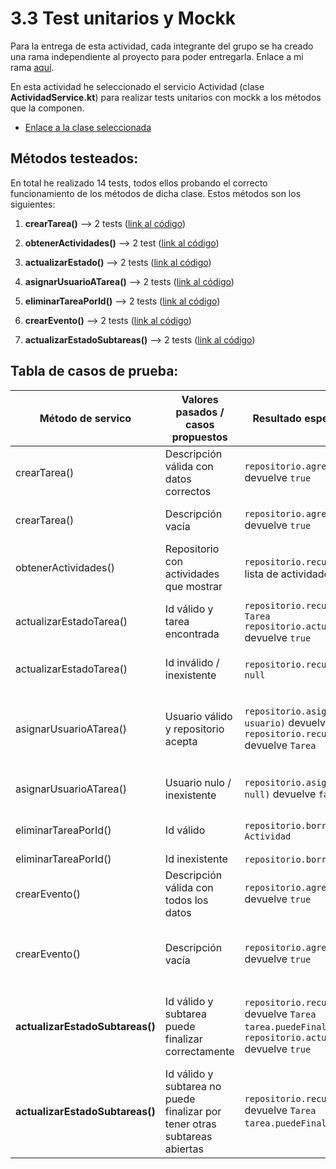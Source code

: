 #  3.3 Test unitarios y Mockk

Para la entrega de esta actividad, cada integrante del grupo se ha creado una rama independiente al proyecto para
poder entregarla. Enlace a mi rama [aquí](https://github.com/RebelionAlberti/2425-varios-edes-prog-proyectotaskmanager-rebelion_alberti/tree/3_3_JGD_kotest_mockk).

En esta actividad he seleccionado el servicio Actividad (clase **ActividadService.kt**) para realizar tests unitarios con mockk a los métodos que la componen.

- [Enlace a la clase seleccionada](https://github.com/RebelionAlberti/2425-varios-edes-prog-proyectotaskmanager-rebelion_alberti/blob/38e0b08a4800f2fe95c74a36cf920a717b97a428/src/main/kotlin/aplicacion/ActividadService.kt#L12-L138)

## Métodos testeados:

En total he realizado 14 tests, todos ellos probando el correcto funcionamiento de los métodos de dicha clase. Estos métodos son los siguientes:

1. **crearTarea()** --> 2 tests ([link al código](https://github.com/RebelionAlberti/2425-varios-edes-prog-proyectotaskmanager-rebelion_alberti/blob/38e0b08a4800f2fe95c74a36cf920a717b97a428/src/test/kotlin/aplicacion/ActividadServiceTest.kt#L18-L44))

2. **obtenerActividades()** --> 2 test ([link al código](https://github.com/RebelionAlberti/2425-varios-edes-prog-proyectotaskmanager-rebelion_alberti/blob/38e0b08a4800f2fe95c74a36cf920a717b97a428/src/test/kotlin/aplicacion/ActividadServiceTest.kt#L46-L55))

3. **actualizarEstado()** --> 2 tests ([link al código](https://github.com/RebelionAlberti/2425-varios-edes-prog-proyectotaskmanager-rebelion_alberti/blob/38e0b08a4800f2fe95c74a36cf920a717b97a428/src/test/kotlin/aplicacion/ActividadServiceTest.kt#L57-L87))

4. **asignarUsuarioATarea()** --> 2 tests ([link al código](https://github.com/RebelionAlberti/2425-varios-edes-prog-proyectotaskmanager-rebelion_alberti/blob/38e0b08a4800f2fe95c74a36cf920a717b97a428/src/test/kotlin/aplicacion/ActividadServiceTest.kt#L89-L120))

5. **eliminarTareaPorId()** --> 2 tests ([link al código](https://github.com/RebelionAlberti/2425-varios-edes-prog-proyectotaskmanager-rebelion_alberti/blob/38e0b08a4800f2fe95c74a36cf920a717b97a428/src/test/kotlin/aplicacion/ActividadServiceTest.kt#L122-L146))

6. **crearEvento()** --> 2 tests ([link al código](https://github.com/RebelionAlberti/2425-varios-edes-prog-proyectotaskmanager-rebelion_alberti/blob/2c7d3a7596580be7dc43bddb8190477a502bdf10/src/test/kotlin/aplicacion/ActividadServiceTest.kt#L159-L202))

7. **actualizarEstadoSubtareas()** --> 2 tests ([link al código](https://github.com/RebelionAlberti/2425-varios-edes-prog-proyectotaskmanager-rebelion_alberti/blob/1a0d83bb080258d2a6ca3612e221870afb134ea2/src/test/kotlin/aplicacion/ActividadServiceTest.kt#L205-L243))

## Tabla de casos de prueba:

| Método de servico           | Valores pasados / casos propuestos                                         | Resultado esperado de métodos mockk                      | Acción realizada                                                         | Resultado esperado                                      |
|-----------------------------|----------------------------------------------------------------------------|----------------------------------------------------------|--------------------------------------------------------------------------|---------------------------------------------------------|
| crearTarea()                | Descripción válida con datos correctos                                     | `repositorio.agregarActividad(...)` devuelve `true`      | Llamar a `crearTarea(descripción, etiquetas)`                            | Tarea creada correctamente                              |
| crearTarea()                | Descripción vacía                                                          | `repositorio.agregarActividad(...)` devuelve `true`      | Llamar a `crearTarea("", etiquetas)`                                     | Tarea creada incluso sin descripción                    |
| obtenerActividades()        | Repositorio con actividades que mostrar                                    | `repositorio.recuperarTodas()` devuelve lista de actividades | Llamar a `obtenerActividades()`                                          | Devuelve lista con actividades                          |
| actualizarEstadoTarea()     | Id válido y tarea encontrada                                               | `repositorio.recuperarPorId(id)` devuelve `Tarea`<br>`repositorio.actualizarActividad(tarea)` devuelve `true` | Llamar a `actualizarEstadoTarea(id, estado)`                             | Devuelve `true`, actualiza estado y registra            |
| actualizarEstadoTarea()     | Id inválido / inexistente                                                  | `repositorio.recuperarPorId(id)` devuelve `null`         | Llamar a `actualizarEstadoTarea(id, estado)`                             | Devuelve `false`, no se actualiza nada                  |
| asignarUsuarioATarea()      | Usuario válido y repositorio acepta                                        | `repositorio.asignarUsuarioATarea(idTarea, usuario)` devuelve `true`<br>`repositorio.recuperarPorId(idTarea)` devuelve `Tarea` | Llamar a `asignarUsuarioATarea(idTarea, usuario)`                        | Devuelve `true`, se registra "Tarea asignada a: nombre" |
| asignarUsuarioATarea()      | Usuario nulo / inexistente                                                 | `repositorio.asignarUsuarioATarea(idTarea, null)` devuelve `false` | Llamar a `asignarUsuarioATarea(idTarea, null)`                           | Devuelve `false`, no se registra nada                   |
| eliminarTareaPorId()        | Id válido                                                                  | `repositorio.borrarPorId(id)` devuelve `Actividad`       | Llamar a `eliminarActividadPorId(id)`                                    | Devuelve la actividad eliminada                         |
| eliminarTareaPorId()        | Id inexistente                                                             | `repositorio.borrarPorId(id)` devuelve `null`            | Llamar a `eliminarActividadPorId(id)`                                    | Devuelve `null`                                         |
| crearEvento()               | Descripción válida con todos los datos                                     | `repositorio.agregarActividad(...)` devuelve `true`            | Llamar a `crearEvento(descripcion, fechaRealizacion, ubicacion, etiquetas)` | Evento creado correctamente con los datos válidos       |
| crearEvento()               | Descripción vacía                                                          | `repositorio.agregarActividad(...)` devuelve `true`            | Llamar a `crearEvento("", fechaRealizacion, ubicacion, etiquetas)`       | Evento creado correctamente con la descripción vacía    |
| **actualizarEstadoSubtareas()** | Id válido y subtarea puede finalizar correctamente                         | `repositorio.recuperarPorId(idSubtarea)` devuelve `Tarea`<br>`tarea.puedeFinalizar()` devuelve `true`<br>`repositorio.actualizarActividad(tarea)` devuelve `true` | Llamar a `actualizarEstadoSubtareas(idSubtarea, Status.CERRADA)`   | Devuelve `true`, actualiza el estado de la subtarea a `CERRADA` y la registra. |
| **actualizarEstadoSubtareas()** | Id válido y subtarea no puede finalizar por tener otras subtareas abiertas | `repositorio.recuperarPorId(idSubtarea)` devuelve `Tarea`<br>`tarea.puedeFinalizar()` devuelve `false` | Llamar a `actualizarEstadoSubtareas(idSubtarea, Status.CERRADA)`   | Devuelve `false`, no actualiza el estado y no realiza ninguna acción. |


